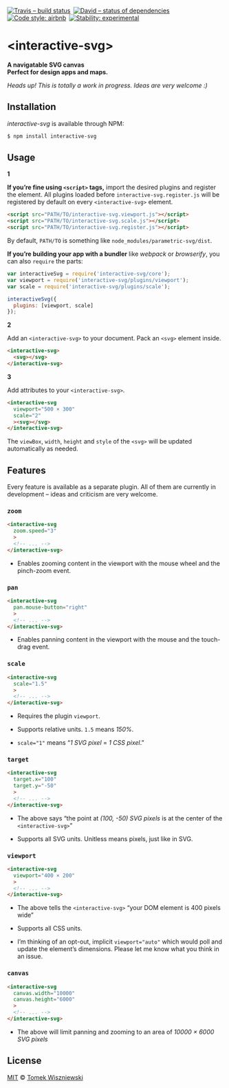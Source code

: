 [![Travis – build status](https://img.shields.io/travis/tomekwi/interactive-svg/master.svg?style=flat-square)](https://travis-ci.org/tomekwi/interactive-svg) [![David – status of dependencies](https://img.shields.io/david/tomekwi/interactive-svg.svg?style=flat-square)](https://david-dm.org/tomekwi/interactive-svg) [![Code style: airbnb](https://img.shields.io/badge/code%20style-airbnb-blue.svg?style=flat-square)](https://github.com/airbnb/javascript) [![Stability: experimental](https://img.shields.io/badge/stability-experimental-yellow.svg?style=flat-square)](https://nodejs.org/api/documentation.html#documentation_stability_index)




# &lt;interactive-svg&gt;

**A navigatable SVG canvas  
Perfect for design apps and maps.**

*Heads up! This is totally a work in progress. Ideas are very welcome :)*




## Installation

*interactive-svg* is available through NPM:

```sh
$ npm install interactive-svg
```




## Usage

**1**

**If you’re fine using `<script>` tags,** import the desired plugins and register the element. All plugins loaded before `interactive-svg.register.js` will be registered by default on every `<interactive-svg>` element.

```html
<script src="PATH/TO/interactive-svg.viewport.js"></script>
<script src="PATH/TO/interactive-svg.scale.js"></script>
<script src="PATH/TO/interactive-svg.register.js"></script>
```

By default, `PATH/TO` is something like `node_modules/parametric-svg/dist`.


**If you’re building your app with a bundler** like *webpack* or *browserify*, you can also `require` the parts:

```js
var interactiveSvg = require('interactive-svg/core');
var viewport = require('interactive-svg/plugins/viewport');
var scale = require('interactive-svg/plugins/scale');

interactiveSvg({
  plugins: [viewport, scale]
});
```


**2**

Add an `<interactive-svg>` to your document. Pack an `<svg>` element inside.

```html
<interactive-svg>
  <svg></svg>
</interactive-svg>
```


**3**

Add attributes to your `<interactive-svg>`.

```html
<interactive-svg
  viewport="500 × 300"
  scale="2"
  ><svg></svg>
</interactive-svg>
```

The `viewBox`, `width`, `height` and `style` of the `<svg>` will be updated automatically as needed.




## Features

Every feature is available as a separate plugin. All of them are currently in development – ideas and criticism are very welcome.


### `zoom`

```html
<interactive-svg
  zoom.speed="3"
  >
  <!-- ... -->
</interactive-svg>
```

- Enables zooming content in the viewport with the mouse wheel and the pinch-zoom event.


### `pan`

```html
<interactive-svg
  pan.mouse-button="right"
  >
  <!-- ... -->
</interactive-svg>
```

- Enables panning content in the viewport with the mouse and the touch-drag event.


### `scale`

```html
<interactive-svg
  scale="1.5"
  >
  <!-- ... -->
</interactive-svg>
```

- Requires the plugin `viewport`.

- Supports relative units. `1.5` means *150%*.

- `scale="1"` means “*1 SVG pixel* = *1 CSS pixel*.”


### `target`

```html
<interactive-svg
  target.x="100"
  target.y="-50"
  >
  <!-- ... -->
</interactive-svg>
```

- The above says “the point at *(100, -50) SVG pixels* is at the center of the `<interactive-svg>`”

- Supports all SVG units. Unitless means pixels, just like in SVG.


### `viewport`

```html
<interactive-svg
  viewport="400 × 200"
  >
  <!-- ... -->
</interactive-svg>
```

- The above tells the `<interactive-svg>` “your DOM element is 400 pixels wide”

- Supports all CSS units.

- I’m thinking of an opt-out, implicit `viewport="auto"` which would poll and update the element’s dimensions. Please let me know what you think in an issue.


### `canvas`

```html
<interactive-svg
  canvas.width="10000"
  canvas.height="6000"
  >
  <!-- ... -->
</interactive-svg>
```

- The above will limit panning and zooming to an area of *10000 × 6000 SVG pixels*




## License

[MIT][] © [Tomek Wiszniewski][]

[MIT]: ./License.md
[Tomek Wiszniewski]: https://github.com/tomekwi
